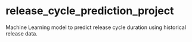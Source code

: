 # release_cycle_prediction_project
Machine Learning model to predict release cycle duration using historical release data.
